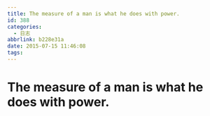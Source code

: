 ```yaml
---
title: The measure of a man is what he does with power.
id: 388
categories:
  - 日志
abbrlink: b228e31a
date: 2015-07-15 11:46:08
tags:
---
```


# The measure of a man is what he does with power.